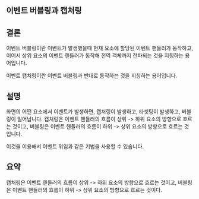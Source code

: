 ## 이벤트 버블링과 캡처링

## 결론

이벤트 버블링이란 이벤트가 발생했을때 현재 요소에 할당된 이벤트 핸들러가 동작하고, 이어서 상위 요소의 이벤트 핸들러가 동작해 전역 객체까지 전파되는 것을 지칭하는 용어입니다.

이벤트 캡처링이란 이벤트 버블링과 반대로 동작하는 것을 지칭하는 용어입니다.

## 설명

화면의 어떤 요소에서 이벤트가 발생하면, 캡처링이 발생하고, 타겟팅이 발생하고, 버블링이 일어납니다.
캡처링은 이벤트 핸들러의 흐름이 상위 -> 하위 요소의 방향으로 흐르는 것이고,
버블링은 이벤트 핸들러의 흐름이 하위 -> 상위 요소의 방향으로 흐르는 것입니다.

이것을 이용해서 이벤트 위임과 같은 기법을 사용할 수 있습니다.

## 요약

캡처링은 이벤트 핸들러의 흐름이 상위 -> 하위 요소의 방향으로 흐르는 것이고,
버블링은 이벤트 핸들러의 흐름이 하위 -> 상위 요소의 방향으로 흐르는 것이다.
